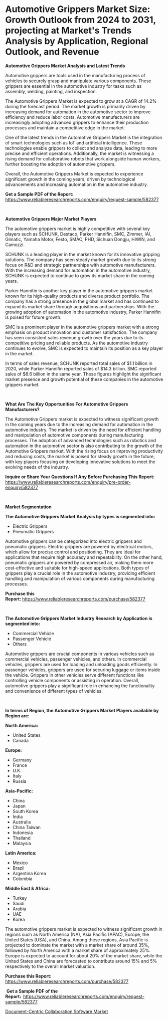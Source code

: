 <p><h1>Automotive Grippers Market Size: Growth Outlook from 2024 to 2031, projecting at Market's Trends Analysis by Application, Regional Outlook, and Revenue</h1></p><p><strong>Automotive Grippers Market Analysis and Latest Trends</strong></p>
<p><p>Automotive grippers are tools used in the manufacturing process of vehicles to securely grasp and manipulate various components. These grippers are essential in the automotive industry for tasks such as assembly, welding, painting, and inspection.</p><p>The Automotive Grippers Market is expected to grow at a CAGR of 14.2% during the forecast period. The market growth is primarily driven by increasing demand for automation in the automotive sector to improve efficiency and reduce labor costs. Automotive manufacturers are increasingly adopting advanced grippers to enhance their production processes and maintain a competitive edge in the market.</p><p>One of the latest trends in the Automotive Grippers Market is the integration of smart technologies such as IoT and artificial intelligence. These technologies enable grippers to collect and analyze data, leading to more precise and efficient operations. Additionally, the market is witnessing a rising demand for collaborative robots that work alongside human workers, further boosting the adoption of automotive grippers.</p><p>Overall, the Automotive Grippers Market is expected to experience significant growth in the coming years, driven by technological advancements and increasing automation in the automotive industry.</p></p>
<p><strong>Get a Sample PDF of the Report:&nbsp;</strong> <a href="https://www.reliableresearchreports.com/enquiry/request-sample/582377">https://www.reliableresearchreports.com/enquiry/request-sample/582377</a></p>
<p>&nbsp;</p>
<p><strong>Automotive Grippers Major Market Players</strong></p>
<p><p>The automotive grippers market is highly competitive with several key players such as SCHUNK, Destaco, Parker Hannifin, SMC, Zimmer, IAI, Gimatic, Yamaha Motor, Festo, SMAC, PHD, Sichuan Dongju, HIWIN, and Camozzi. </p><p>SCHUNK is a leading player in the market known for its innovative gripping solutions. The company has seen steady market growth due to its strong focus on R&D and strategic partnerships with automotive manufacturers. With the increasing demand for automation in the automotive industry, SCHUNK is expected to continue to grow its market share in the coming years.</p><p>Parker Hannifin is another key player in the automotive grippers market known for its high-quality products and diverse product portfolio. The company has a strong presence in the global market and has continued to expand its market share through acquisitions and partnerships. With the growing adoption of automation in the automotive industry, Parker Hannifin is poised for future growth.</p><p>SMC is a prominent player in the automotive grippers market with a strong emphasis on product innovation and customer satisfaction. The company has seen consistent sales revenue growth over the years due to its competitive pricing and reliable products. As the automotive industry continues to evolve, SMC is expected to maintain its position as a key player in the market.</p><p>In terms of sales revenue, SCHUNK reported total sales of $1.1 billion in 2020, while Parker Hannifin reported sales of $14.3 billion. SMC reported sales of $8.6 billion in the same year. These figures highlight the significant market presence and growth potential of these companies in the automotive grippers market.</p></p>
<p>&nbsp;</p>
<p><strong>What Are The Key Opportunities For Automotive Grippers Manufacturers?</strong></p>
<p><p>The Automotive Grippers market is expected to witness significant growth in the coming years due to the increasing demand for automation in the automotive industry. The market is driven by the need for efficient handling and manipulation of automotive components during manufacturing processes. The adoption of advanced technologies such as robotics and automation in the automotive sector is also contributing to the growth of the Automotive Grippers market. With the rising focus on improving productivity and reducing costs, the market is poised for steady growth in the future, with key players focusing on developing innovative solutions to meet the evolving needs of the industry.</p></p>
<p><strong>Inquire or Share Your Questions If Any Before Purchasing This Report:</strong> <a href="https://www.reliableresearchreports.com/enquiry/pre-order-enquiry/582377">https://www.reliableresearchreports.com/enquiry/pre-order-enquiry/582377</a></p>
<p>&nbsp;</p>
<p><strong>Market Segmentation</strong></p>
<p><strong>The Automotive Grippers Market Analysis by types is segmented into:</strong></p>
<p><ul><li>Electric Grippers</li><li>Pneumatic Grippers</li></ul></p>
<p><p>Automotive grippers can be categorized into electric grippers and pneumatic grippers. Electric grippers are powered by electrical motors, which allow for precise control and positioning. They are ideal for applications that require high accuracy and repeatability. On the other hand, pneumatic grippers are powered by compressed air, making them more cost-effective and suitable for high-speed applications. Both types of grippers play a crucial role in the automotive industry, providing efficient handling and manipulation of various components during manufacturing processes.</p></p>
<p><strong>Purchase this Report:&nbsp;</strong><a href="https://www.reliableresearchreports.com/purchase/582377">https://www.reliableresearchreports.com/purchase/582377</a></p>
<p>&nbsp;</p>
<p><strong>The Automotive Grippers Market Industry Research by Application is segmented into:</strong></p>
<p><ul><li>Commercial Vehicle</li><li>Passenger Vehicle</li><li>Others</li></ul></p>
<p><p>Automotive grippers are crucial components in various vehicles such as commercial vehicles, passenger vehicles, and others. In commercial vehicles, grippers are used for loading and unloading goods efficiently. In passenger vehicles, grippers are used for securing luggage or items inside the vehicle. Grippers in other vehicles serve different functions like controlling vehicle components or assisting in operation. Overall, automotive grippers play a significant role in enhancing the functionality and convenience of different types of vehicles.</p></p>
<p>&nbsp;</p>
<p><strong>In terms of Region, the Automotive Grippers Market Players available by Region are:</strong></p>
<p>
    <p> <strong> North America: </strong>
        <ul>
            <li>United States</li>
            <li>Canada</li>
        </ul>
        </p> 
    <p> <strong> Europe: </strong>
        <ul>
            <li>Germany</li>
            <li>France</li>
            <li>U.K.</li>
            <li>Italy</li>
            <li>Russia</li>
        </ul>
        </p> 
    <p> <strong> Asia-Pacific: </strong>
        <ul>
            <li>China</li>
            <li>Japan</li>
            <li>South Korea</li>
            <li>India</li>
            <li>Australia</li>
            <li>China Taiwan</li>
            <li>Indonesia</li>
            <li>Thailand</li>
            <li>Malaysia</li>
        </ul>
        </p> 
    <p> <strong> Latin America: </strong>
        <ul>
            <li>Mexico</li>
            <li>Brazil</li>
            <li>Argentina Korea</li>
            <li>Colombia</li>
        </ul>
        </p> 
    <p> <strong> Middle East & Africa: </strong>
        <ul>
            <li>Turkey</li>
            <li>Saudi</li>
            <li>Arabia</li>
            <li>UAE</li>
            <li>Korea</li>
        </ul>
    </p>
    </p>
<p><p>The automotive grippers market is expected to witness significant growth in regions such as North America (NA), Asia Pacific (APAC), Europe, the United States (USA), and China. Among these regions, Asia Pacific is projected to dominate the market with a market share of around 35%, followed by North America with a market share of approximately 25%. Europe is expected to account for about 20% of the market share, while the United States and China are forecasted to contribute around 15% and 5% respectively to the overall market valuation.</p></p>
<p><strong>Purchase this Report: </strong><a href="https://www.reliableresearchreports.com/purchase/582377">https://www.reliableresearchreports.com/purchase/582377</a></p>
<p>&nbsp;<strong>Get a Sample PDF of the Report:&nbsp;&nbsp;</strong><a href="https://www.reliableresearchreports.com/enquiry/request-sample/582377">https://www.reliableresearchreports.com/enquiry/request-sample/582377</a></p>
<p><strong></strong></p>
<p><p><a href="https://github.com/kosella/Market-Research-Report-List-2/blob/main/document-centric-collaboration-software-market.md">Document-Centric Collaboration Software Market</a></p></p>